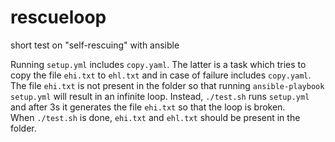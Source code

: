 # rescueloop
short test on "self-rescuing" with ansible

Running `setup.yml` includes `copy.yaml`. The latter is a task which tries to copy the file `ehi.txt` to `ehl.txt` and in case of failure includes `copy.yaml`. The file `ehi.txt` is not present in the folder so that running `ansible-playbook setup.yml` will result in an infinite loop.
Instead, `./test.sh` runs `setup.yml` and after 3s it generates the file `ehi.txt` so that the loop is broken.\
When `./test.sh` is done, `ehi.txt` and `ehl.txt` should be present in the folder.
